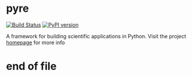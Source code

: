 # pyre

[![Build Status](https://travis-ci.org/pyre/pyre.svg?branch=master)](https://travis-ci.org/pyre/pyre)
[![PyPI version](https://badge.fury.io/py/pyre.svg)](https://badge.fury.io/py/pyre)

A framework for building scientific applications in Python. Visit the project [homepage](http://pyre.orthologue.com) for more info

# end of file
